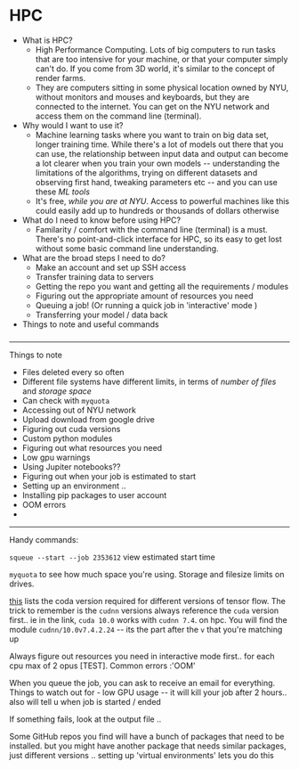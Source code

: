 # HPC

* What is HPC?
  * High Performance Computing. Lots of big computers to run tasks that are too intensive for your machine, or that your computer simply can't do. If you come from 3D world, it's similar to the concept of render farms.
  * They are computers sitting in some physical location owned by NYU, without monitors and mouses and keyboards, but they are connected to the internet. You can get on the NYU network and access them on the command line (terminal). 
* Why would I want to use it? 
  * Machine learning tasks where you want to train on big data set, longer training time. While there's a lot of models out there that you can use, the relationship between input data and output can become a lot clearer when you train your own models -- understanding the limitations of the algorithms, trying on different datasets and observing first hand, tweaking parameters etc -- and you can use these *ML tools* 
  *  It's free, *while you are at NYU*. Access to powerful machines like this could easily add up to hundreds or thousands of dollars otherwise
* What do I need to know before using HPC?
  * Familarity / comfort with the command line (terminal) is a must. There's no point-and-click interface for HPC, so its easy to get lost without some basic command line understanding. 
* What are the broad steps I need to do?
  * Make an account and set up SSH access
  * Transfer training data to servers 
  * Getting the repo you want and getting all the requirements / modules
  * Figuring out the appropriate amount of resources you need
  * Queuing a job! (Or running a quick job in 'interactive' mode )
  * Transferring your model / data back 
* Things to note and useful commands

### 

----

Things to note

- Files deleted every so often
- Different file systems have different limits, in terms of *number of files* and *storage space*
- Can check with `myquota`
- Accessing out of NYU network
- Upload download from google drive
- Figuring out cuda versions
- Custom python modules
- Figuring out what resources you need
- Low gpu warnings 
- Using Jupiter notebooks??
- Figuring out when your job is estimated to start
- Setting up an environment .. 
- Installing pip packages to user account 
- OOM errors
- 





----

Handy commands:

`squeue --start --job 2353612` view estimated start time

`myquota` to see how much space you're using. Storage and filesize limits on drives. 

[this](https://www.tensorflow.org/install/source#tested_build_configurations) lists the coda version required for different versions of tensor flow. The trick to remember is the `cudnn` versions always reference the `cuda` version first.. ie in the link, `cuda 10.0` works with `cudnn 7.4`. on hpc. You will find the module `cudnn/10.0v7.4.2.24` -- its the part after the `v` that you're matching up 

Always figure out resources you need in interactive mode first.. for each cpu max of 2 opus [TEST]. Common errors :'OOM'

When you queue the job, you can ask to receive an email for everything. Things to watch out for - low GPU usage -- it will kill your job after 2 hours.. also will tell u when job is started / ended

If something fails, look at the output file .. 

Some GitHub repos you find will have a bunch of packages that need to be installed. but you might have another package that needs similar packages, just different versions .. setting up 'virtual environments' lets you do this 
